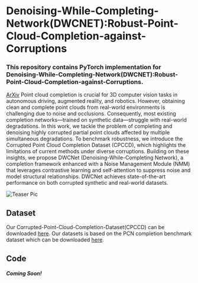 # Denoising-While-Completing-Network(DWCNET):Robust-Point-Cloud-Completion-against-Corruptions 

### This repository contains PyTorch implementation for Denoising-While-Completing-Network(DWCNET):Robust-Point-Cloud-Completion-against-Corruptions.
[ArXiv]()
Point cloud completion is crucial for 3D computer vision tasks in autonomous driving, augmented reality, and robotics. However, obtaining clean and complete point clouds from real-world environments is challenging due to noise and occlusions. Consequently, most existing completion networks—trained on synthetic data—struggle with real-world degradations. In this work, we tackle the problem of completing and denoising highly corrupted partial point clouds affected by multiple simultaneous degradations. To benchmark robustness, we introduce the Corrupted Point Cloud Completion Dataset (CPCCD), which highlights the limitations of current methods under diverse corruptions. Building on these insights, we propose DWCNet (Denoising-While-Completing Network), a completion framework enhanced with a Noise Management Module (NMM) that leverages contrastive learning and self-attention to suppress noise and model structural relationships. DWCNet achieves state-of-the-art performance on both corrupted synthetic and real-world datasets. 

![Teaser Pic](./mainbeforefinetuning-Page-2.drawio)

## Dataset

Our Corrupted-Point-Cloud-Completion-Dataset(CPCCD) can be downloaded [here](https://zenodo.org/records/16085700?preview=1&token=eyJhbGciOiJIUzUxMiJ9.eyJpZCI6IjhkZTc1OTc4LWMwZWUtNDAxYS1hNDk5LTY2MjIzZWUyZWMzMSIsImRhdGEiOnt9LCJyYW5kb20iOiI1NTQ5NjQzYTFiODhlODg2ZmM0NjZkZDAzNmNiM2IxOCJ9.fdDDCKOgizn-FFAl80c_PCAOCoggpIgNwMdyrMATihoYhZGlI6CgWSi8GRkmIIpoWKhnDVPc5IPuViq6EbMKZQ). Our datasets is based on the PCN completion benchmark dataset which can be downloaded [here](https://gateway.infinitescript.com/s/ShapeNetCompletion).  

## Code
##### Coming Soon!







